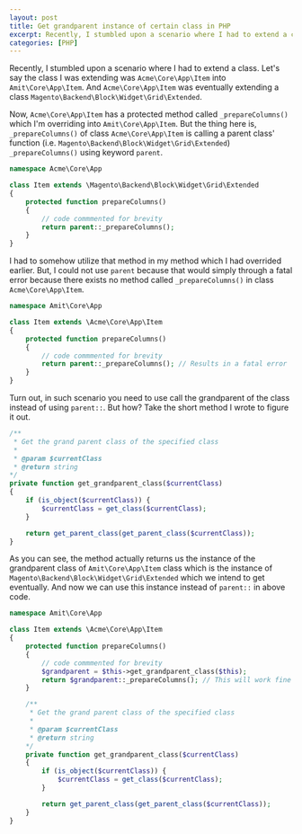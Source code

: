 ```yaml
---
layout: post
title: Get grandparent instance of certain class in PHP
excerpt: Recently, I stumbled upon a scenario where I had to extend a class. I'm going to explain what issue I had faced and what's the role of using the grandparent instance of the class to overcome that issue in this article.
categories: [PHP]
---
```


Recently, I stumbled upon a scenario where I had to extend a class. Let's say the class I was extending was `Acme\Core\App\Item` into `Amit\Core\App\Item`. And `Acme\Core\App\Item` was eventually extending a class `Magento\Backend\Block\Widget\Grid\Extended`. 

Now, `Acme\Core\App\Item` has a protected method called `_prepareColumns()` which I'm overriding into `Amit\Core\App\Item`. But the thing here is, `_prepareColumns()` of class `Acme\Core\App\Item` is calling a parent class' function (i.e. `Magento\Backend\Block\Widget\Grid\Extended`) `_prepareColumns()` using keyword `parent`.

```php  
namespace Acme\Core\App

class Item extends \Magento\Backend\Block\Widget\Grid\Extended
{
    protected function prepareColumns()
    {
        // code commmented for brevity
        return parent::_prepareColumns();
    }
}
```

I had to somehow utilize that method in my method which I had overrided earlier. But, I could not use `parent` because that would simply through a fatal error because there exists no method called `_prepareColumns()` in class `Acme\Core\App\Item`.

```php  
namespace Amit\Core\App

class Item extends \Acme\Core\App\Item
{
    protected function prepareColumns()
    {
        // code commmented for brevity
        return parent::_prepareColumns(); // Results in a fatal error
    }
}
```

Turn out, in such scenario you need to use call the grandparent of the class instead of using `parent::`. But how? Take the short method I wrote to figure it out.

```php
/**
 * Get the grand parent class of the specified class
 *
 * @param $currentClass
 * @return string
*/
private function get_grandparent_class($currentClass)
{
    if (is_object($currentClass)) {
        $currentClass = get_class($currentClass);
    }

    return get_parent_class(get_parent_class($currentClass));
}
```

As you can see, the method actually returns us the instance of the grandparent class of `Amit\Core\App\Item` class which is the instance of `Magento\Backend\Block\Widget\Grid\Extended` which we intend to get eventually. And now we can use this instance instead of `parent::` in above code.

```php  
namespace Amit\Core\App

class Item extends \Acme\Core\App\Item
{
    protected function prepareColumns()
    {
        // code commmented for brevity
        $grandparent = $this->get_grandparent_class($this);
        return $grandparent::_prepareColumns(); // This will work fine now.
    }

    /**
     * Get the grand parent class of the specified class
     *
     * @param $currentClass
     * @return string
    */
    private function get_grandparent_class($currentClass)
    {
        if (is_object($currentClass)) {
            $currentClass = get_class($currentClass);
        }

        return get_parent_class(get_parent_class($currentClass));
    }
}
```
